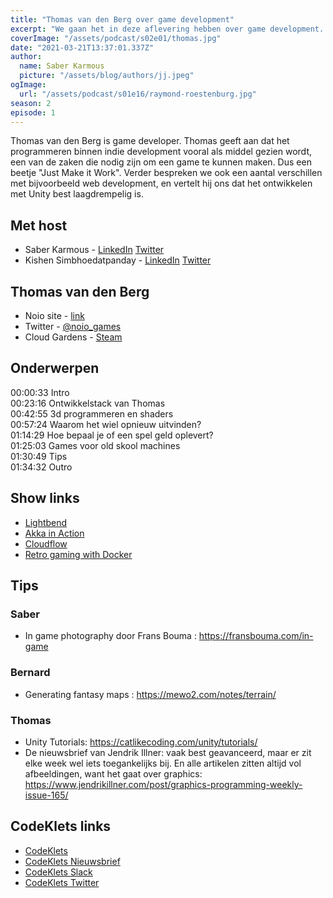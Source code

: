 ```yaml
---
title: "Thomas van den Berg over game development"
excerpt: "We gaan het in deze aflevering hebben over game development. En Thomas van den Berg vertelt ons hoe dat eraan toegaat voor een indie game developer."
coverImage: "/assets/podcast/s02e01/thomas.jpg"
date: "2021-03-21T13:37:01.337Z"
author:
  name: Saber Karmous
  picture: "/assets/blog/authors/jj.jpeg"
ogImage:
  url: "/assets/podcast/s01e16/raymond-roestenburg.jpg"
season: 2
episode: 1
---
```


Thomas van den Berg is game developer. Thomas geeft aan dat het programmeren binnen indie development vooral als middel gezien wordt, een van de zaken die nodig zijn om een game te kunnen maken. Dus een beetje "Just Make it Work". 
Verder bespreken we ook een aantal verschillen met bijvoorbeeld web development, en vertelt hij ons dat het ontwikkelen met Unity best laagdrempelig is.  

## Met host

- Saber Karmous - [LinkedIn](https://www.linkedin.com/in/saberkarmous/) [Twitter](https://twitter.com/sdotone)
- Kishen Simbhoedatpanday - [LinkedIn](https://www.linkedin.com/in/kishensimbhoedatpanday/) [Twitter](https://twitter.com/KishenPanday)

## Thomas van den Berg

- Noio site - [link](https://www.noio.nl/)
- Twitter - [@noio_games](https://twitter.com/noio_games)
- Cloud Gardens - [Steam](https://store.steampowered.com/app/1372320/Cloud_Gardens/)

## Onderwerpen

00:00:33 Intro  
00:23:16 Ontwikkelstack van Thomas  
00:42:55 3d programmeren en shaders  
00:57:24 Waarom het wiel opnieuw uitvinden?  
01:14:29 Hoe bepaal je of een spel geld oplevert?  
01:25:03 Games voor old skool machines  
01:30:49 Tips  
01:34:32 Outro  

## Show links
- [Lightbend](https://www.lightbend.com/)
- [Akka in Action](https://www.manning.com/books/akka-in-action)
- [Cloudflow](https://cloudflow.io/)
- [Retro gaming with Docker](https://www.youtube.com/watch?v=LriUAmAkuD8)

## Tips

### Saber
- In game photography door Frans Bouma : https://fransbouma.com/in-game

### Bernard
- Generating fantasy maps : https://mewo2.com/notes/terrain/

### Thomas
- Unity Tutorials: https://catlikecoding.com/unity/tutorials/
- De nieuwsbrief van Jendrik Illner: vaak best geavanceerd, maar er zit elke week wel iets toegankelijks bij. En alle artikelen zitten altijd vol afbeeldingen, want het gaat over graphics: https://www.jendrikillner.com/post/graphics-programming-weekly-issue-165/ 

## CodeKlets links

- [CodeKlets](https://codeklets.nl)
- [CodeKlets Nieuwsbrief](https://codeklets.nl/newsletter)
- [CodeKlets Slack](https://join.slack.com/t/codeklets/shared_invite/enQtNzQ4MTI4MTMxNzY2LWYzNTk0NzE1YzdkNDczYTg1MDBjZDIyZjkzMThmYTBkZTY3ZTBhNDYyOGY4OWQxZGExM2Q5NzA2ZDM0NGY1ZGM)
- [CodeKlets Twitter](https://twitter.com/codeklets)
